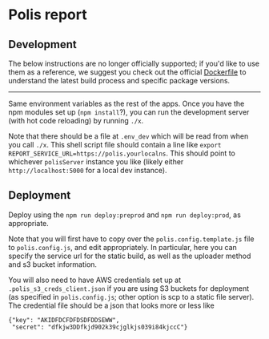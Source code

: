 # Polis report

## Development

The below instructions are no longer officially supported; if you'd like to use them as a reference, we suggest you check out the official [Dockerfile](Dockerfile) to understand the latest build process and specific package versions.

---

Same environment variables as the rest of the apps.
Once you have the npm modules set up (`npm install`?), you can run the development server (with hot code reloading) by running `./x`.

Note that there should be a file at `.env_dev` which will be read from when you call `./x`.
This shell script file should contain a line like `export REPORT_SERVICE_URL=https://polis.yourlocalns`.
This should point to whichever `polisServer` instance you like (likely either `http://localhost:5000` for a local dev instance).

## Deployment

Deploy using the `npm run deploy:preprod` and `npm run deploy:prod`, as appropriate.

Note that you will first have to copy over the `polis.config.template.js` file to `polis.config.js`, and edit appropriately.
In particular, here you can specify the service url for the static build, as well as the uploader method and s3 bucket information.

You will also need to have AWS credentials set up at `.polis_s3_creds_client.json` if you are using S3 buckets for deployment (as specified in `polis.config.js`; other option is scp to a static file server).
The credential file should be a json that looks more or less like

```
{"key": "AKIDFDCFDFDSDFDDSEWW",
 "secret": "dfkjw3DDfkjd902k39cjglkjs039i84kjccC"}
```

